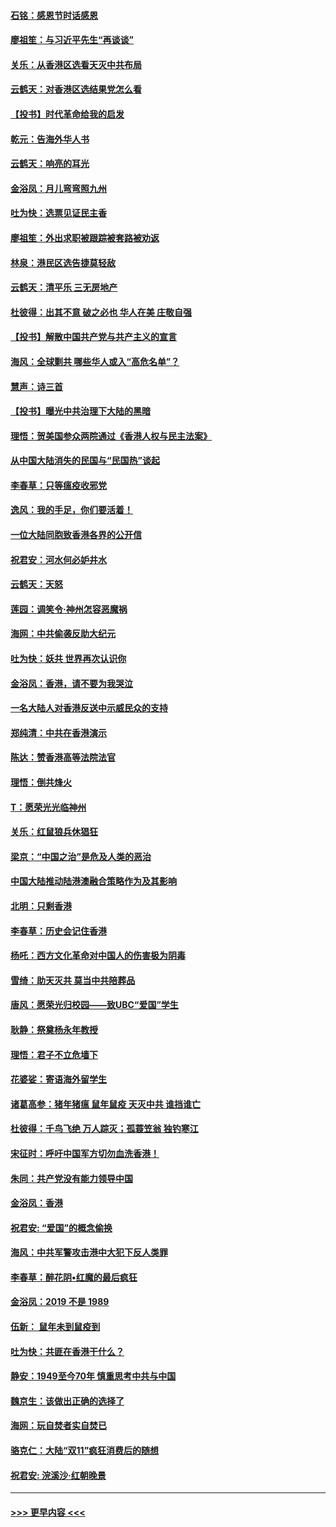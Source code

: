 #### [石铭：感恩节时话感恩](../pages/nsc993/n11687568.md?t=11290401) 
#### [廖祖笙：与习近平先生“再谈谈”](../pages/nsc993/n11687005.md?t=11290401) 
#### [关乐：从香港区选看天灭中共布局](../pages/nsc993/n11686647.md?t=11290401) 
#### [云鹤天：对香港区选结果党怎么看](../pages/nsc993/n11686216.md?t=11290401) 
#### [【投书】时代革命给我的启发](../pages/nsc993/n11684287.md?t=11290401) 
#### [乾元：告海外华人书](../pages/nsc993/n11684044.md?t=11290401) 
#### [云鹤天：响亮的耳光](../pages/nsc993/n11684254.md?t=11290401) 
#### [金浴凤：月儿弯弯照九州](../pages/nsc993/n11684231.md?t=11290401) 
#### [吐为快：选票见证民主香](../pages/nsc993/n11684206.md?t=11290401) 
#### [廖祖笙：外出求职被跟踪被套路被劝返](../pages/nsc993/n11683874.md?t=11290401) 
#### [林泉：港民区选告捷莫轻敌](../pages/nsc993/n11683930.md?t=11290401) 
#### [云鹤天：清平乐 三无房地产](../pages/nsc993/n11681521.md?t=11290401) 
#### [杜彼得：出其不意 破之必也 华人在美 庄敬自强](../pages/nsc993/n11679554.md?t=11290401) 
#### [【投书】解散中国共产党与共产主义的宣言](../pages/nsc993/n11679177.md?t=11290401) 
#### [海风：全球剿共 哪些华人或入“高危名单”？](../pages/nsc993/n11678617.md?t=11290401) 
#### [慧声：诗三首](../pages/nsc993/n11678848.md?t=11290401) 
#### [【投书】曝光中共治理下大陆的黑暗](../pages/nsc993/n11678674.md?t=11290401) 
#### [理悟：贺美国参众两院通过《香港人权与民主法案》](../pages/nsc993/n11678104.md?t=11290401) 
#### [从中国大陆消失的民国与“民国热”谈起](../pages/nsc993/n11678075.md?t=11290401) 
#### [李春草：只等瘟疫收邪党](../pages/nsc993/n11677308.md?t=11290401) 
#### [逸风：我的手足，你们要活着！](../pages/nsc993/n11676352.md?t=11290401) 
#### [一位大陆同胞致香港各界的公开信](../pages/nsc993/n11675761.md?t=11290401) 
#### [祝君安：河水何必妒井水](../pages/nsc993/n11675746.md?t=11290401) 
#### [云鹤天：天怒](../pages/nsc993/n11675718.md?t=11290401) 
#### [莲园：调笑令‧神州怎容恶魔祸](../pages/nsc993/n11675648.md?t=11290401) 
#### [海网：中共偷袭反助大纪元](../pages/nsc993/n11673515.md?t=11290401) 
#### [吐为快：妖共 世界再次认识你](../pages/nsc993/n11673506.md?t=11290401) 
#### [金浴凤：香港，请不要为我哭泣](../pages/nsc993/n11673248.md?t=11290401) 
#### [一名大陆人对香港反送中示威民众的支持](../pages/nsc993/n11672615.md?t=11290401) 
#### [郑纯清：中共在香港演示](../pages/nsc993/n11670539.md?t=11290401) 
#### [陈达：赞香港高等法院法官](../pages/nsc993/n11669542.md?t=11290401) 
#### [理悟：倒共烽火](../pages/nsc993/n11668844.md?t=11290401) 
#### [T：愿荣光光临神州](../pages/nsc993/n11668421.md?t=11290401) 
#### [关乐：红鼠狼兵休猖狂](../pages/nsc993/n11668378.md?t=11290401) 
#### [梁京：“中国之治”是危及人类的恶治](../pages/nsc993/n11668328.md?t=11290401) 
#### [中国大陆推动陆港澳融合策略作为及其影响](../pages/nsc993/n11668157.md?t=11290401) 
#### [北明：只剩香港](../pages/nsc993/n11668002.md?t=11290401) 
#### [李春草：历史会记住香港](../pages/nsc993/n11667927.md?t=11290401) 
#### [杨吒：西方文化革命对中国人的伤害极为阴毒](../pages/nsc993/n11664521.md?t=11290401) 
#### [雪绮：助天灭共 莫当中共陪葬品](../pages/nsc993/n11662650.md?t=11290401) 
#### [唐风：愿荣光归校园——致UBC“爱国”学生](../pages/nsc993/n11662194.md?t=11290401) 
#### [耿静：祭奠杨永年教授](../pages/nsc993/n11662514.md?t=11290401) 
#### [理悟：君子不立危墙下](../pages/nsc993/n11662172.md?t=11290401) 
#### [花婆娑：寄语海外留学生](../pages/nsc993/n11662121.md?t=11290401) 
#### [诸葛高参：猪年猪瘟 鼠年鼠疫 天灭中共 谁挡谁亡](../pages/nsc993/n11661980.md?t=11290401) 
#### [杜彼得：千鸟飞绝 万人踪灭；孤蓑笠翁 独钓寒江](../pages/nsc993/n11661170.md?t=11290401) 
#### [宋征时：呼吁中国军方切勿血洗香港！](../pages/nsc993/n11415318.md?t=11290401) 
#### [朱同：共产党没有能力领导中国](../pages/nsc993/n11660421.md?t=11290401) 
#### [金浴凤：香港](../pages/nsc993/n11660419.md?t=11290401) 
#### [祝君安: “爱国”的概念偷换](../pages/nsc993/n11659706.md?t=11290401) 
#### [海风：中共军警攻击港中大犯下反人类罪](../pages/nsc993/n11659632.md?t=11290401) 
#### [李春草：醉花阴•红魔的最后疯狂](../pages/nsc993/n11659287.md?t=11290401) 
#### [金浴凤：2019 不是 1989](../pages/nsc993/n11657663.md?t=11290401) 
#### [伍新： 鼠年未到鼠疫到](../pages/nsc993/n11655098.md?t=11290401) 
#### [吐为快：共匪在香港干什么？](../pages/nsc993/n11654891.md?t=11290401) 
#### [静安：1949至今70年 慎重思考中共与中国](../pages/nsc993/n11651244.md?t=11290401) 
#### [魏京生：该做出正确的选择了](../pages/nsc993/n11653084.md?t=11290401) 
#### [海网：玩自焚者实自焚已](../pages/nsc993/n11652423.md?t=11290401) 
#### [骆克仁：大陆“双11”疯狂消费后的随想](../pages/nsc993/n11652305.md?t=11290401) 
#### [祝君安: 浣溪沙·红朝晚景](../pages/nsc993/n11652258.md?t=11290401) 

----
#### [ >>> 更早内容 <<< ](../indexes/nsc993-earlier.md)
